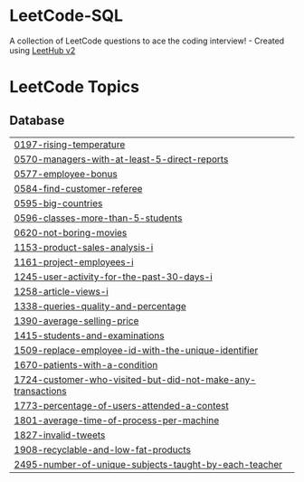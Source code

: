 # LeetCode-SQL
A collection of LeetCode questions to ace the coding interview! - Created using [LeetHub v2](https://github.com/arunbhardwaj/LeetHub-2.0)

<!---LeetCode Topics Start-->
# LeetCode Topics
## Database
|  |
| ------- |
| [0197-rising-temperature](https://github.com/YinTaiWang/LeetCode-SQL/tree/master/0197-rising-temperature) |
| [0570-managers-with-at-least-5-direct-reports](https://github.com/YinTaiWang/LeetCode-SQL/tree/master/0570-managers-with-at-least-5-direct-reports) |
| [0577-employee-bonus](https://github.com/YinTaiWang/LeetCode-SQL/tree/master/0577-employee-bonus) |
| [0584-find-customer-referee](https://github.com/YinTaiWang/LeetCode-SQL/tree/master/0584-find-customer-referee) |
| [0595-big-countries](https://github.com/YinTaiWang/LeetCode-SQL/tree/master/0595-big-countries) |
| [0596-classes-more-than-5-students](https://github.com/YinTaiWang/LeetCode-SQL/tree/master/0596-classes-more-than-5-students) |
| [0620-not-boring-movies](https://github.com/YinTaiWang/LeetCode-SQL/tree/master/0620-not-boring-movies) |
| [1153-product-sales-analysis-i](https://github.com/YinTaiWang/LeetCode-SQL/tree/master/1153-product-sales-analysis-i) |
| [1161-project-employees-i](https://github.com/YinTaiWang/LeetCode-SQL/tree/master/1161-project-employees-i) |
| [1245-user-activity-for-the-past-30-days-i](https://github.com/YinTaiWang/LeetCode-SQL/tree/master/1245-user-activity-for-the-past-30-days-i) |
| [1258-article-views-i](https://github.com/YinTaiWang/LeetCode-SQL/tree/master/1258-article-views-i) |
| [1338-queries-quality-and-percentage](https://github.com/YinTaiWang/LeetCode-SQL/tree/master/1338-queries-quality-and-percentage) |
| [1390-average-selling-price](https://github.com/YinTaiWang/LeetCode-SQL/tree/master/1390-average-selling-price) |
| [1415-students-and-examinations](https://github.com/YinTaiWang/LeetCode-SQL/tree/master/1415-students-and-examinations) |
| [1509-replace-employee-id-with-the-unique-identifier](https://github.com/YinTaiWang/LeetCode-SQL/tree/master/1509-replace-employee-id-with-the-unique-identifier) |
| [1670-patients-with-a-condition](https://github.com/YinTaiWang/LeetCode-SQL/tree/master/1670-patients-with-a-condition) |
| [1724-customer-who-visited-but-did-not-make-any-transactions](https://github.com/YinTaiWang/LeetCode-SQL/tree/master/1724-customer-who-visited-but-did-not-make-any-transactions) |
| [1773-percentage-of-users-attended-a-contest](https://github.com/YinTaiWang/LeetCode-SQL/tree/master/1773-percentage-of-users-attended-a-contest) |
| [1801-average-time-of-process-per-machine](https://github.com/YinTaiWang/LeetCode-SQL/tree/master/1801-average-time-of-process-per-machine) |
| [1827-invalid-tweets](https://github.com/YinTaiWang/LeetCode-SQL/tree/master/1827-invalid-tweets) |
| [1908-recyclable-and-low-fat-products](https://github.com/YinTaiWang/LeetCode-SQL/tree/master/1908-recyclable-and-low-fat-products) |
| [2495-number-of-unique-subjects-taught-by-each-teacher](https://github.com/YinTaiWang/LeetCode-SQL/tree/master/2495-number-of-unique-subjects-taught-by-each-teacher) |
<!---LeetCode Topics End-->